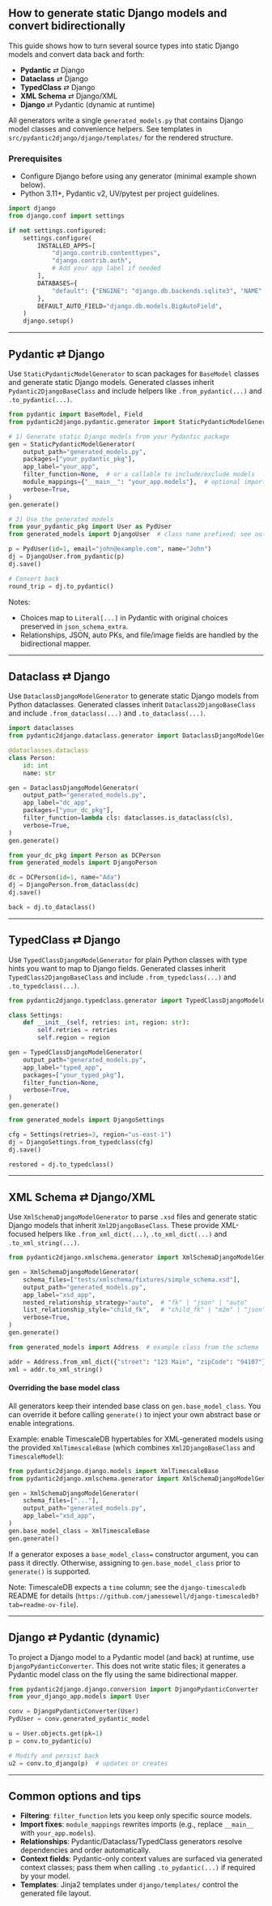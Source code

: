 ## How to generate static Django models and convert bidirectionally

This guide shows how to turn several source types into static Django models and convert data back and forth:
- **Pydantic** ⇄ Django
- **Dataclass** ⇄ Django
- **TypedClass** ⇄ Django
- **XML Schema** ⇄ Django/XML
- **Django** ⇄ Pydantic (dynamic at runtime)

All generators write a single `generated_models.py` that contains Django model classes and convenience helpers. See templates in `src/pydantic2django/django/templates/` for the rendered structure.

### Prerequisites

- Configure Django before using any generator (minimal example shown below).
- Python 3.11+, Pydantic v2, UV/pytest per project guidelines.

```python
import django
from django.conf import settings

if not settings.configured:
    settings.configure(
        INSTALLED_APPS=[
            "django.contrib.contenttypes",
            "django.contrib.auth",
            # Add your app label if needed
        ],
        DATABASES={
            "default": {"ENGINE": "django.db.backends.sqlite3", "NAME": ":memory:"},
        },
        DEFAULT_AUTO_FIELD="django.db.models.BigAutoField",
    )
    django.setup()
```

---

## Pydantic ⇄ Django

Use `StaticPydanticModelGenerator` to scan packages for `BaseModel` classes and generate static Django models. Generated classes inherit `Pydantic2DjangoBaseClass` and include helpers like `.from_pydantic(...)` and `.to_pydantic(...)`.

```python
from pydantic import BaseModel, Field
from pydantic2django.pydantic.generator import StaticPydanticModelGenerator

# 1) Generate static Django models from your Pydantic package
gen = StaticPydanticModelGenerator(
    output_path="generated_models.py",
    packages=["your_pydantic_pkg"],
    app_label="your_app",
    filter_function=None,  # or a callable to include/exclude models
    module_mappings={"__main__": "your_app.models"},  # optional import fixups
    verbose=True,
)
gen.generate()

# 2) Use the generated models
from your_pydantic_pkg import User as PydUser
from generated_models import DjangoUser  # class name prefixed; see output

p = PydUser(id=1, email="john@example.com", name="John")
dj = DjangoUser.from_pydantic(p)
dj.save()

# Convert back
round_trip = dj.to_pydantic()
```

Notes:
- Choices map to `Literal[...]` in Pydantic with original choices preserved in `json_schema_extra`.
- Relationships, JSON, auto PKs, and file/image fields are handled by the bidirectional mapper.

---

## Dataclass ⇄ Django

Use `DataclassDjangoModelGenerator` to generate static Django models from Python dataclasses. Generated classes inherit `Dataclass2DjangoBaseClass` and include `.from_dataclass(...)` and `.to_dataclass(...)`.

```python
import dataclasses
from pydantic2django.dataclass.generator import DataclassDjangoModelGenerator

@dataclasses.dataclass
class Person:
    id: int
    name: str

gen = DataclassDjangoModelGenerator(
    output_path="generated_models.py",
    app_label="dc_app",
    packages=["your_dc_pkg"],
    filter_function=lambda cls: dataclasses.is_dataclass(cls),
    verbose=True,
)
gen.generate()

from your_dc_pkg import Person as DCPerson
from generated_models import DjangoPerson

dc = DCPerson(id=1, name="Ada")
dj = DjangoPerson.from_dataclass(dc)
dj.save()

back = dj.to_dataclass()
```

---

## TypedClass ⇄ Django

Use `TypedClassDjangoModelGenerator` for plain Python classes with type hints you want to map to Django fields. Generated classes inherit `TypedClass2DjangoBaseClass` and include `.from_typedclass(...)` and `.to_typedclass(...)`.

```python
from pydantic2django.typedclass.generator import TypedClassDjangoModelGenerator

class Settings:
    def __init__(self, retries: int, region: str):
        self.retries = retries
        self.region = region

gen = TypedClassDjangoModelGenerator(
    output_path="generated_models.py",
    app_label="typed_app",
    packages=["your_typed_pkg"],
    filter_function=None,
    verbose=True,
)
gen.generate()

from generated_models import DjangoSettings

cfg = Settings(retries=3, region="us-east-1")
dj = DjangoSettings.from_typedclass(cfg)
dj.save()

restored = dj.to_typedclass()
```

---

## XML Schema ⇄ Django/XML

Use `XmlSchemaDjangoModelGenerator` to parse `.xsd` files and generate static Django models that inherit `Xml2DjangoBaseClass`. These provide XML-focused helpers like `.from_xml_dict(...)`, `.to_xml_dict(...)` and `.to_xml_string(...)`.

```python
from pydantic2django.xmlschema.generator import XmlSchemaDjangoModelGenerator

gen = XmlSchemaDjangoModelGenerator(
    schema_files=["tests/xmlschema/fixtures/simple_schema.xsd"],
    output_path="generated_models.py",
    app_label="xsd_app",
    nested_relationship_strategy="auto",  # "fk" | "json" | "auto"
    list_relationship_style="child_fk",   # "child_fk" | "m2m" | "json"
    verbose=True,
)
gen.generate()

from generated_models import Address  # example class from the schema

addr = Address.from_xml_dict({"street": "123 Main", "zipCode": "94107"})
xml = addr.to_xml_string()
```

#### Overriding the base model class

All generators keep their intended base class on `gen.base_model_class`. You can override it before calling `generate()` to inject your own abstract base or enable integrations.

Example: enable TimescaleDB hypertables for XML-generated models using the provided `XmlTimescaleBase` (which combines `Xml2DjangoBaseClass` and `TimescaleModel`):

```python
from pydantic2django.django.models import XmlTimescaleBase
from pydantic2django.xmlschema.generator import XmlSchemaDjangoModelGenerator

gen = XmlSchemaDjangoModelGenerator(
    schema_files=["..."],
    output_path="generated_models.py",
    app_label="xsd_app",
)
gen.base_model_class = XmlTimescaleBase
gen.generate()
```

If a generator exposes a `base_model_class=` constructor argument, you can pass it directly. Otherwise, assigning to `gen.base_model_class` prior to `generate()` is supported.

Note: TimescaleDB expects a `time` column; see the `django-timescaledb` README for details (`https://github.com/jamessewell/django-timescaledb?tab=readme-ov-file`).

---

## Django ⇄ Pydantic (dynamic)

To project a Django model to a Pydantic model (and back) at runtime, use `DjangoPydanticConverter`. This does not write static files; it generates a Pydantic model class on the fly using the same bidirectional mapper.

```python
from pydantic2django.django.conversion import DjangoPydanticConverter
from your_django_app.models import User

conv = DjangoPydanticConverter(User)
PydUser = conv.generated_pydantic_model

u = User.objects.get(pk=1)
p = conv.to_pydantic(u)

# Modify and persist back
u2 = conv.to_django(p)  # updates or creates
```

---

## Common options and tips

- **Filtering**: `filter_function` lets you keep only specific source models.
- **Import fixes**: `module_mappings` rewrites imports (e.g., replace `__main__` with `your_app.models`).
- **Relationships**: Pydantic/Dataclass/TypedClass generators resolve dependencies and order automatically.
- **Context fields**: Pydantic-only context values are surfaced via generated context classes; pass them when calling `.to_pydantic(...)` if required by your model.
- **Templates**: Jinja2 templates under `django/templates/` control the generated file layout.
